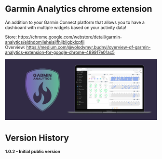# Garmin Analytics chrome extension

An addition to your Garmin Connect platform that allows you to have a dashboard with multiple widgets based on your activity data!  

Store: https://chrome.google.com/webstore/detail/garmin-analytics/eldndomlleheiajlfhijbljgbklcpfji  
Overview: https://medium.com/@volodymyr.budnyi/overview-of-garmin-analytics-extension-for-google-chrome-489917e01ac5

![Banner](screenshots/banner.png)

# Version History 
**1.0.2 - Initial public version**  

